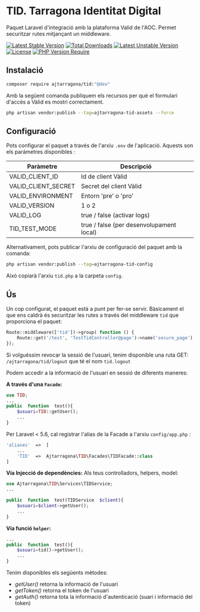 # TID. Tarragona Identitat Digital
Paquet Laravel d'integració amb la plataforma Valid de l'AOC.
Permet securitzar rutes mitjançant un middleware.

[![Latest Stable Version](http://poser.pugx.org/ajtarragona/tid/v)](https://packagist.org/packages/ajtarragona/tid) 
[![Total Downloads](http://poser.pugx.org/ajtarragona/tid/downloads)](https://packagist.org/packages/ajtarragona/tid) 
[![Latest Unstable Version](http://poser.pugx.org/ajtarragona/tid/v/unstable)](https://packagist.org/packages/ajtarragona/tid) 
[![License](http://poser.pugx.org/ajtarragona/tid/license)](https://packagist.org/packages/ajtarragona/tid) 
[![PHP Version Require](http://poser.pugx.org/ajtarragona/tid/require/php)](https://packagist.org/packages/ajtarragona/tid)



## Instalació
```bash
composer require ajtarragona/tid:"@dev"
``` 

Amb la següent comanda publiquem els recursos per què el formulari d'accés a Vàlid es mostri correctament.
```bash
php artisan vendor:publish --tag=ajtarragona-tid-assets --force
```

## Configuració
Pots configurar el paquet a través de l'arxiu `.env` de l'aplicació. Aquests son els parámetres disponibles :

Paràmetre |  Descripció
--- | ---
VALID_CLIENT_ID | Id de client Vàlid 
VALID_CLIENT_SECRET | Secret del client Vàlid  
VALID_ENVIRONMENT | Entorn 'pre' o 'pro'  
VALID_VERSION | 1 o 2  
VALID_LOG | true / false (activar logs)
TID_TEST_MODE | true / false (per desenvolupament local)

Alternativament, pots publicar l'arxiu de configuració del paquet amb la comanda:

```bash
php artisan vendor:publish --tag=ajtarragona-tid-config
```

Això copiarà l'arxiu `tid.php` a la carpeta `config`.



## Ús
Un cop configurat, el paquet està a punt per fer-se servir.
Bàsicament el que ens caldrà és securitzar les rutes a través del middleware `tid` que proporciona el paquet:

```php
Route::middleware(['tid'])->group( function () {
    Route::get('/test', 'TestTidController@page')->name('secure_page');
});
```

Si volguéssim revocar la sessió de l'usuari, tenim disponible una ruta GET:
`/ajtarragona/tid/logout` que té el nom `tid.logout`



Podem accedir a la informació de l'usuari en sessió de diferents maneres:

**A través d'una `Facade`:**
```php
use TID;
...
public  function  test(){
    $usuari=TID::getUser();
    ...
}
```

Per Laravel < 5.6, cal registrar l'alias de la Facade a l'arxiu `config/app.php` :
 
```php
'aliases'  =>  [
    ...
    'TID'  =>  Ajtarragona\TID\Facades\TIDFacade::class
]
```

  

**Vía Injecció de dependències:**
Als teus controlladors, helpers, model:


```php
use Ajtarragona\TID\Services\TIDService;
...

public  function  test(TIDService  $client){
    $usuari=$client->getUser();
    ...
}
```

**Vía funció `helper`:**
```php
...
public  function  test(){
    $usuari=tid()->getUser();
    ...
}
```

Tenim disponibles els següents mètodes:
- *getUser()* retorna la informació de l'usuari
- *getToken()* retorna el token de l'usuari
- *getAuth()* retorna tota la informació d'autenticació (suari i informació del token)